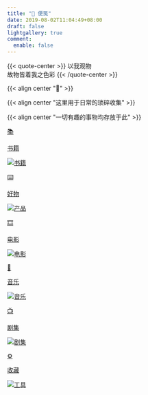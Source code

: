 ```yaml
---
title: "🔖 便笺"
date: 2019-08-02T11:04:49+08:00
draft: false
lightgallery: true
comment:
  enable: false
---
```


{{< quote-center >}}
以我观物<br>
故物皆着我之色彩
{{< /quote-center >}}

{{< align center "🔖" >}}

{{< align center "这里用于日常的琐碎收集" >}}

{{< align center "一切有趣的事物均存放于此" >}}

<div class="subpage-box">

  <div class="subpage-box-cover">
    <a href="../books" data-pjax-state="">
      <p class="image-hyper">📚</p>
      <p class="image-caption">书籍</p>
      <img alt="书籍" data-src="" src="https://z1.ax1x.com/2023/10/24/piEyqgg.png" data-loaded="true">
    </a>
  </div>
  <div class="subpage-box-cover">
    <a href="../goods" data-pjax-state="">
      <p class="image-hyper">⌨️</p>
      <p class="image-caption">好物</p>
      <img alt="产品" data-src="" src="https://z1.ax1x.com/2023/10/30/pimsIXD.jpg" data-loaded="true">
    </a>
  </div>
  <div class="subpage-box-cover">
    <a href="../movies" data-pjax-state="">
      <p class="image-hyper">🎞️</p>
      <p class="image-caption">电影</p>
      <img alt="电影" data-src="" src="https://z1.ax1x.com/2023/10/30/pimsTne.png" data-loaded="true">
    </a>
  </div>
  <div class="subpage-box-cover">
    <a href="../music" data-pjax-state="">
      <p class="image-hyper">🎹</p>
      <p class="image-caption">音乐</p>
      <img alt="音乐" data-src="" src="https://z1.ax1x.com/2023/10/23/piA8oI1.png" data-loaded="true">
    </a>
  </div>
  <div class="subpage-box-cover">
    <a href="../drama" data-pjax-state="">
      <p class="image-hyper">📺</p>
      <p class="image-caption">剧集</p>
      <img alt="剧集" data-src="" src="https://z1.ax1x.com/2023/10/30/pimOdl8.png" data-loaded="true">
    </a>
  </div>
  <div class="subpage-box-cover">
    <a href="../tool" data-pjax-state="">
      <p class="image-hyper">⚙️</p>
      <p class="image-caption">收藏</p>
      <img alt="工具" data-src="" src="https://z1.ax1x.com/2023/10/23/piAtBlV.png" data-loaded="true">
    </a>
  </div>
</div>


